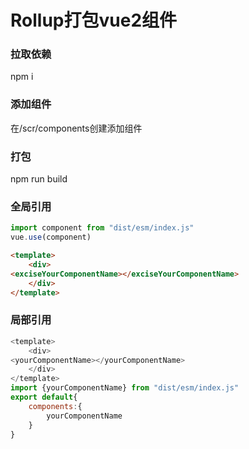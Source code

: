 # Rollup打包vue2组件
### 拉取依赖
npm i
### 添加组件
在/scr/components创建添加组件
### 打包
npm run build
### 全局引用
```js
import component from "dist/esm/index.js"
vue.use(component)
```
```html
<template>
    <div>
<exciseYourComponentName></exciseYourComponentName>
    </div>
</template>
```
### 局部引用
```js
<template>
    <div>
<yourComponentName></yourComponentName>
    </div>
</template>
import {yourComponentName} from "dist/esm/index.js"
export default{
    components:{
        yourComponentName
    }
}
```
